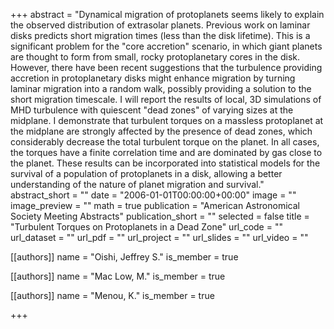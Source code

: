 +++
abstract = "Dynamical migration of protoplanets seems likely to explain the observed distribution of extrasolar planets. Previous work on laminar disks predicts short migration times (less than the disk lifetime). This is a significant problem for the \"core accretion\" scenario, in which giant planets are thought to form from small, rocky protoplanetary cores in the disk. However, there have been recent suggestions that the turbulence providing accretion in protoplanetary disks might enhance migration by turning laminar migration into a random walk, possibly providing a solution to the short migration timescale. I will report the results of local, 3D simulations of MHD turbulence with quiescent \"dead zones\" of varying sizes at the midplane. I demonstrate that turbulent torques on a massless protoplanet at the midplane are strongly affected by the presence of dead zones, which considerably decrease the total turbulent torque on the planet. In all cases, the torques have a finite correlation time and are dominated by gas close to the planet. These results can be incorporated into statistical models for the survival of a population of protoplanets in a disk, allowing a better understanding of the nature of planet migration and survival."
abstract_short = ""
date = "2006-01-01T00:00:00+00:00"
image = ""
image_preview = ""
math = true
publication = "American Astronomical Society Meeting Abstracts"
publication_short = ""
selected = false
title = "Turbulent Torques on Protoplanets in a Dead Zone"
url_code = ""
url_dataset = ""
url_pdf = ""
url_project = ""
url_slides = ""
url_video = ""



[[authors]]
    name = "Oishi, Jeffrey S."
    is_member = true


[[authors]]
    name = "Mac Low, M."
    is_member = true


[[authors]]
    name = "Menou, K."
    is_member = true

+++
 